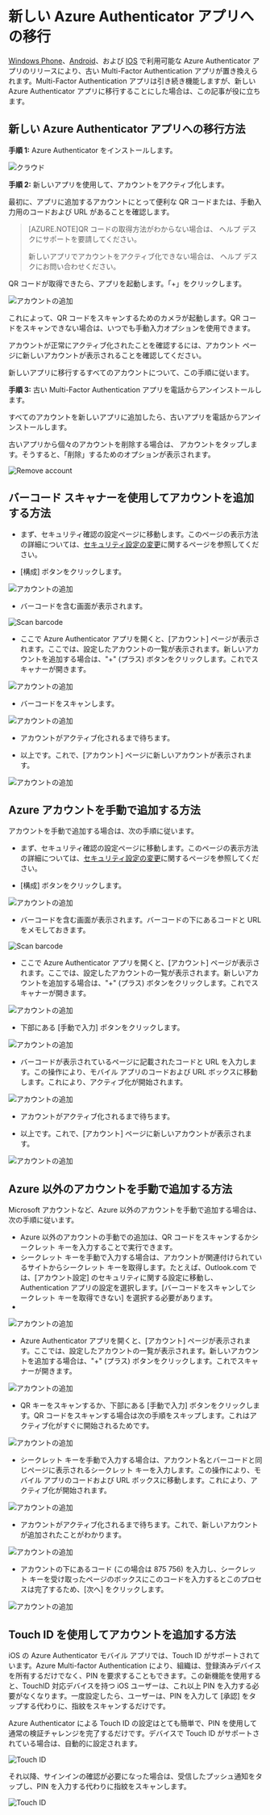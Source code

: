 <properties 
	pageTitle="携帯電話向けの Azure Authenticator アプリ" 
	description="Azure Authenticatior の最新バージョンにアップグレードする方法について説明します。" 
	services="multi-factor-authentication" 
	documentationCenter="" 
	authors="billmath" 
	manager="stevenpo" 
	editor="curtland"/>

<tags 
	ms.service="multi-factor-authentication" 
	ms.workload="identity" 
	ms.tgt_pltfrm="na" 
	ms.devlang="na" 
	ms.topic="article" 
	ms.date="08/24/2015" 
	ms.author="billmath"/>



# 新しい Azure Authenticator アプリへの移行

[Windows Phone](http://www.windowsphone.com/ja-JP/store/app/azure-authenticator/03a5b2bf-6066-418f-b569-e8aecbc06e50)、[Android](https://play.google.com/store/apps/details?id=com.azure.authenticator)、および [IOS](https://itunes.apple.com/us/app/azure-authenticator/id983156458) で利用可能な Azure Authenticator アプリのリリースにより、古い Multi-Factor Authentication アプリが置き換えられます。Multi-Factor Authentication アプリは引き続き機能しますが、新しい Azure Authenticator アプリに移行することにした場合は、この記事が役に立ちます。


## 新しい Azure Authenticator アプリへの移行方法 

**手順 1:** Azure Authenticator をインストールします。

![クラウド](./media/multi-factor-authentication-azure-authenticator/home.png)

**手順 2:** 新しいアプリを使用して、アカウントをアクティブ化します。

最初に、アプリに追加するアカウントにとって便利な QR コードまたは、手動入力用のコードおよび URL があることを確認します。

> [AZURE.NOTE]QR コードの取得方法がわからない場合は、 ヘルプ デスクにサポートを要請してください。
> 
> 新しいアプリでアカウントをアクティブ化できない場合は、 ヘルプ デスクにお問い合わせください。
>


QR コードが取得できたら、アプリを起動します。「+」をクリックします。


![アカウントの追加](./media/multi-factor-authentication-azure-authenticator/addaccount.png)

これによって、QR コードをスキャンするためのカメラが起動します。QR コードをスキャンできない場合は、いつでも手動入力オプションを使用できます。

アカウントが正常にアクティブ化されたことを確認するには、アカウント ページに新しいアカウントが表示されることを確認してください。


新しいアプリに移行するすべてのアカウントについて、この手順に従います。



**手順 3:** 古い Multi-Factor Authentication アプリを電話からアンインストールします。

すべてのアカウントを新しいアプリに追加したら、古いアプリを電話からアンインストールします。

古いアプリから個々のアカウントを削除する場合は、 アカウントをタップします。そうすると、「削除」するためのオプションが表示されます。

![Remove account](./media/multi-factor-authentication-azure-authenticator/remove.png)

## バーコード スキャナーを使用してアカウントを追加する方法



- まず、セキュリティ確認の設定ページに移動します。このページの表示方法の詳細については、[セキュリティ設定の変更](multi-factor-authentication-end-user-manage-settings.md)に関するページを参照してください。

- [構成] ボタンをクリックします。
 
![アカウントの追加](./media/multi-factor-authentication-azure-authenticator/azureauthe.png)

- バーコードを含む画面が表示されます。
  
![Scan barcode](./media/multi-factor-authentication-azure-authenticator/barcode2.png)

- ここで Azure Authenticator アプリを開くと、[アカウント] ページが表示されます。ここでは、設定したアカウントの一覧が表示されます。新しいアカウントを追加する場合は、"+" (プラス) ボタンをクリックします。これでスキャナーが開きます。

![アカウントの追加](./media/multi-factor-authentication-azure-authenticator/addaccount3.png)

- バーコードをスキャンします。 

![アカウントの追加](./media/multi-factor-authentication-azure-authenticator/scan.png)

- アカウントがアクティブ化されるまで待ちます。

- 以上です。これで、[アカウント] ページに新しいアカウントが表示されます。

![アカウントの追加](./media/multi-factor-authentication-azure-authenticator/addaccount2.png)


## Azure アカウントを手動で追加する方法

アカウントを手動で追加する場合は、次の手順に従います。

- まず、セキュリティ確認の設定ページに移動します。このページの表示方法の詳細については、[セキュリティ設定の変更](multi-factor-authentication-end-user-manage-settings.md)に関するページを参照してください。

- [構成] ボタンをクリックします。
 
![アカウントの追加](./media/multi-factor-authentication-azure-authenticator/azureauthe.png)

- バーコードを含む画面が表示されます。バーコードの下にあるコードと URL をメモしておきます。
  
![Scan barcode](./media/multi-factor-authentication-azure-authenticator/barcode2.png)

- ここで Azure Authenticator アプリを開くと、[アカウント] ページが表示されます。ここでは、設定したアカウントの一覧が表示されます。新しいアカウントを追加する場合は、"+" (プラス) ボタンをクリックします。これでスキャナーが開きます。

![アカウントの追加](./media/multi-factor-authentication-azure-authenticator/addaccount3.png)

- 下部にある [手動で入力] ボタンをクリックします。

![アカウントの追加](./media/multi-factor-authentication-azure-authenticator/scan.png)

- バーコードが表示されているページに記載されたコードと URL を入力します。この操作により、モバイル アプリのコードおよび URL ボックスに移動します。これにより、アクティブ化が開始されます。

![アカウントの追加](./media/multi-factor-authentication-azure-authenticator/manual.png)

- アカウントがアクティブ化されるまで待ちます。

- 以上です。これで、[アカウント] ページに新しいアカウントが表示されます。

![アカウントの追加](./media/multi-factor-authentication-azure-authenticator/addaccount2.png)

## Azure 以外のアカウントを手動で追加する方法

Microsoft アカウントなど、Azure 以外のアカウントを手動で追加する場合は、次の手順に従います。


- Azure 以外のアカウントの手動での追加は、QR コードをスキャンするかシークレット キーを入力することで実行できます。
- シークレット キーを手動で入力する場合は、アカウントが関連付けられているサイトからシークレット キーを取得します。たとえば、Outlook.com では、[アカウント設定] のセキュリティに関する設定に移動し、Authentication アプリの設定を選択します。[バーコードをスキャンしてシークレット キーを取得できない] を選択する必要があります。
- 

![アカウントの追加](./media/multi-factor-authentication-azure-authenticator/secretkey.png)

- Azure Authenticator アプリを開くと、[アカウント] ページが表示されます。ここでは、設定したアカウントの一覧が表示されます。新しいアカウントを追加する場合は、"+" (プラス) ボタンをクリックします。これでスキャナーが開きます。

![アカウントの追加](./media/multi-factor-authentication-azure-authenticator/addaccount3.png)

- QR キーをスキャンするか、下部にある [手動で入力] ボタンをクリックします。QR コードをスキャンする場合は次の手順をスキップします。これはアクティブ化がすぐに開始されるためです。

![アカウントの追加](./media/multi-factor-authentication-azure-authenticator/scan.png)

- シークレット キーを手動で入力する場合は、アカウント名とバーコードと同じページに表示されるシークレット キーを入力します。この操作により、モバイル アプリのコードおよび URL ボックスに移動します。これにより、アクティブ化が開始されます。

![アカウントの追加](./media/multi-factor-authentication-azure-authenticator/manual.png)

- アカウントがアクティブ化されるまで待ちます。これで、新しいアカウントが追加されたことがわかります。

![アカウントの追加](./media/multi-factor-authentication-azure-authenticator/msaccount.png)

- アカウントの下にあるコード (この場合は 875 756) を入力し、シークレット キーを受け取ったページのボックスにこのコードを入力するとこのプロセスは完了するため、[次へ] をクリックします。  

![アカウントの追加](./media/multi-factor-authentication-azure-authenticator/verify.png)

## Touch ID を使用してアカウントを追加する方法
iOS の Azure Authenticator モバイル アプリでは、Touch ID がサポートされています。Azure Multi-factor Authentication により、組織は、登録済みデバイスを所有するだけでなく、PIN を要求することもできます。この新機能を使用すると、TouchID 対応デバイスを持つ iOS ユーザーは、これ以上 PIN を入力する必要がなくなります。一度設定したら、ユーザーは、PIN を入力して [承認] をタップする代わりに、指紋をスキャンするだけです。

Azure Authenticator による Touch ID の設定はとても簡単で、PIN を使用して通常の検証チャレンジを完了するだけです。デバイスで Touch ID がサポートされている場合は、自動的に設定されます。

![Touch ID](./media/multi-factor-authentication-azure-authenticator/touchid1.png)

それ以降、サインインの確認が必要になった場合は、受信したプッシュ通知をタップし、PIN を入力する代わりに指紋をスキャンします。

![Touch ID](./media/multi-factor-authentication-azure-authenticator/touchid2.png)

<!---HONumber=Nov15_HO1-->